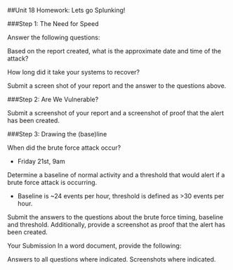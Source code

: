 ##Unit 18 Homework: Lets go Splunking!


###Step 1: The Need for Speed


Answer the following questions:

Based on the report created, what is the approximate date and time of the attack?

How long did it take your systems to recover?



Submit a screen shot of your report and the answer to the questions above.


###Step 2: Are We Vulnerable?

Submit a screenshot of your report and a screenshot of proof that the alert has been created.


###Step 3: Drawing the (base)line


When did the brute force attack occur?
   - Friday 21st, 9am


Determine a baseline of normal activity and a threshold that would alert if a brute force attack is occurring.
   - Baseline is ~24 events per hour, threshold is defined as >30 events per hour.


Submit the answers to the questions about the brute force timing, baseline and threshold. Additionally, provide a screenshot as proof that the alert has been created.

Your Submission
In a word document, provide the following:

Answers to all questions where indicated.
Screenshots where indicated.